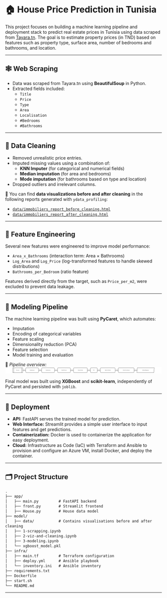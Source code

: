 # 🏠 House Price Prediction in Tunisia

This project focuses on building a machine learning pipeline and deployment stack to predict real estate prices in Tunisia using data scraped from [Tayara.tn](https://www.tayara.tn). The goal is to estimate property prices (in TND) based on features such as property type, surface area, number of bedrooms and bathrooms, and location.

---

## 🕸️ Web Scraping

- Data was scraped from Tayara.tn using **BeautifulSoup** in Python.
- Extracted fields included:
  - `Title`
  - `Price`
  - `Type`
  - `Area`
  - `Localisation`
  - `#Bedrooms`
  - `#Bathrooms`

---

## 🧼 Data Cleaning

- Removed unrealistic price entries.
- Imputed missing values using a combination of:
  - **KNN Imputer** (for categorical and numerical fields)
  - **Median imputation** (for area and bedrooms)
  - **Mode imputation** (for bathrooms based on type and location)
- Dropped outliers and irrelevant columns.

📝 You can find **data visualizations before and after cleaning** in the following reports generated with `ydata_profiling`:
- [`data/immobiliers_report_before_cleaning.html`](data/immobiliers_report_before_cleaning.html)
- [`data/immobiliers_report_after_cleaning.html`](data/immobiliers_report_after_cleaning.html)

---

## 🧠 Feature Engineering

Several new features were engineered to improve model performance:

- `Area_x_Bathrooms` (interaction term: Area × Bathrooms)
- `Log_Area` and `Log_Price` (log-transformed features to handle skewed distributions)
- `Bathrooms_per_Bedroom` (ratio feature)

Features derived directly from the target, such as `Price_per_m2`, were excluded to prevent data leakage.

---

## 🔧 Modeling Pipeline

The machine learning pipeline was built using **PyCaret**, which automates:

- Imputation
- Encoding of categorical variables
- Feature scaling
- Dimensionality reduction (PCA)
- Feature selection
- Model training and evaluation

📎 _Pipeline overview:_  
![Pipeline](data/pipeline_plot.png)

Final model was built using **XGBoost** and **scikit-learn**, independently of PyCaret and persisted with `joblib`.

---

## 🚀 Deployment

- **API:** FastAPI serves the trained model for prediction.
- **Web Interface:** Streamlit provides a simple user interface to input features and get predictions.
- **Containerization:** Docker is used to containerize the application for easy deployment.
- **Cloud:** Infrastructure as Code (IaC) with Terraform and Ansible to provision and configure an Azure VM, install Docker, and deploy the container.

---

## 🗂️ Project Structure

```
.
├── app/
│   ├── main.py         # FastAPI backend
│   ├── front.py        # Streamlit frontend
│   ├── House.py        # House data model
├── model/
│   ├── data/           # Contains visualisations before and after cleaning
│   ├── 1-scrapping.ipynb         
│   ├── 2-viz-and-cleaning.ipynb         
│   ├── 3-modeling.ipynb         
│   └── xgboost_model.pkl
├── infra/
│   ├── main.tf         # Terraform configuration
│   ├── deploy.yml      # Ansible playbook
│   └── inventory.ini   # Ansible inventory
├── requirements.txt
├── Dockerfile
├── start.sh
└── README.md
```
---